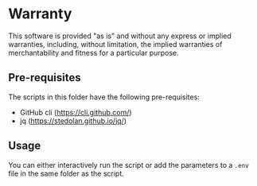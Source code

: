 # Warranty
This software is provided "as is" and without any express or implied warranties, including, without limitation, the implied warranties of merchantability and fitness for a particular purpose.

## Pre-requisites
The scripts in this folder have the following pre-requisites:
- GitHub cli (https://cli.github.com/)
- jq (https://stedolan.github.io/jq/)

## Usage
You can either interactively run the script or add the parameters to a `.env` file in the same folder as the script.